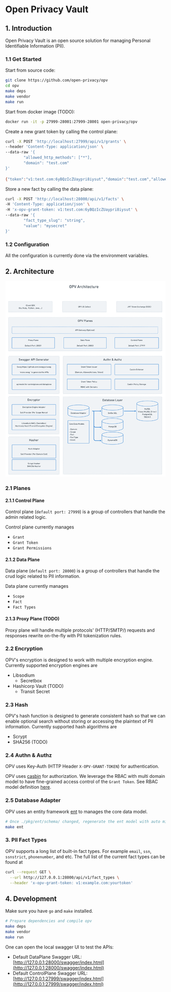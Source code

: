 # Open Privacy Vault

## 1. Introduction

Open Privacy Vault is an open source solution for managing Personal Identifiable Information (PII).

### 1.1 Get Started

Start from source code:

```sh
git clone https://github.com/open-privacy/opv
cd opv
make deps
make vendor
make run
```

Start from docker image (TODO):

```sh
docker run -it -p 27999-28001:27999-28001 open-privacy/opv
```

Create a new grant token by calling the control plane:

```sh
curl -X POST 'http://localhost:27999/api/v1/grants' \
--header 'Content-Type: application/json' \
--data-raw '{
        "allowed_http_methods": ["*"],
        "domain": "test.com"
}'

{"token":"v1:test.com:6yBQzIcZUaypri8iysut","domain":"test.com","allowed_http_methods":["*"]}
```

Store a new fact by calling the data plane:

```sh
curl -X POST 'http://localhost:28000/api/v1/facts' \
-H 'Content-Type: application/json' \
-H 'x-opv-grant-token: v1:test.com:6yBQzIcZUaypri8iysut' \
--data-raw '{
        "fact_type_slug": "string",
        "value": "mysecret"
}'
```

### 1.2 Configuration

All the configuration is currently done via the environment variables.

## 2. Architecture

![OPV Architecture](./docs/arch.png)

### 2.1 Planes

#### 2.1.1 Control Plane

Control plane (`default port: 27999`) is a group of controllers that handle the admin related logic.

Control plane currently manages

- `Grant`
- `Grant Token`
- `Grant Permissions`

#### 2.1.2 Data Plane

Data plane (`default port: 28000`) is a group of controllers that handle the crud logic related to
PII information.

Data plane currently manages

- `Scope`
- `Fact`
- `Fact Types`

#### 2.1.3 Proxy Plane (TODO)

Proxy plane will handle multiple protocols' (HTTP/SMTP/) requests and responses rewrite on-the-fly with PII tokenization rules.

### 2.2 Encryption

OPV's encryption is designed to work with multiple encryption engine. Currently supported encryption engines are

- Libsodium
  - Secretbox
- Hashicorp Vault (TODO)
  - Transit Secret

### 2.3 Hash

OPV's hash function is designed to generate consistent hash so that we can enable optional search without storing or accessing the plaintext of PII information. Currently supported hash algorithms are

- Scrypt
- SHA256 (TODO)

### 2.4 Authn & Authz

OPV uses Key-Auth (HTTP Header `X-OPV-GRANT-TOKEN`) for authentication.

OPV uses [casbin](https://github.com/casbin/casbin) for authorization. We leverage the RBAC with multi domain model to have fine-grained access control of the `Grant Token`. See RBAC model definition [here](https://github.com/open-privacy/opv/blob/main/pkg/authz/casbin.go).

### 2.5 Database Adapter

OPV uses an entity framework [ent](https://github.com/ent/ent) to manages the core data model.

```sh
# Once ./pkg/ent/schema/ changed, regenerate the ent model with auto migration
make ent
```

### 3. PII Fact Types

OPV supports a long list of built-in fact types. For example `email`, `ssn`, `ssnstrict`, `phonenumber`, and etc.
The full list of the current fact types can be found at

```sh
curl --request GET \
  --url http://127.0.0.1:28000/api/v1/fact_types \
  --header 'x-opv-grant-token: v1:example.com:yourtoken'
```

## 4. Development

Make sure you have `go` and `make` installed.

```sh
# Prepare dependencies and compile opv
make deps
make vendor
make run
```

One can open the local swagger UI to test the APIs:

- Default DataPlane Swagger URL: [http://127.0.0.1:28000/swagger/index.html](http://127.0.0.1:28000/swagger/index.html)
- Default ControlPlane Swagger URL: [http://127.0.0.1:27999/swagger/index.html](http://127.0.0.1:27999/swagger/index.html)
